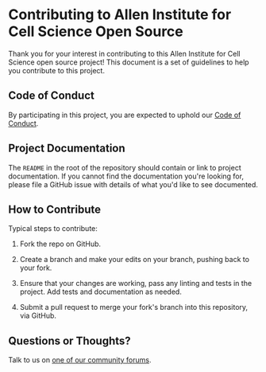# Contributing to Allen Institute for Cell Science Open Source

Thank you for your interest in contributing to this Allen Institute for Cell Science open source project! This document is
a set of guidelines to help you contribute to this project.

## Code of Conduct

By participating in this project, you are expected to uphold our [Code of
Conduct][code_of_conduct].

[code_of_conduct]: CODE_OF_CONDUCT.md

## Project Documentation

The `README` in the root of the repository should contain or link to
project documentation. If you cannot find the documentation you're
looking for, please file a GitHub issue with details of what
you'd like to see documented.

## How to Contribute

Typical steps to contribute:

1. Fork the repo on GitHub.

1. Create a branch and make your edits on your branch, pushing back to your fork.

1. Ensure that your changes are working, pass any linting and tests in the project. Add tests and documentation as needed.

1. Submit a pull request to merge your fork's branch into this repository, via GitHub.

## Questions or Thoughts?

Talk to us on [one of our community forums][community].

[community]: https://forum.allencell.org/
